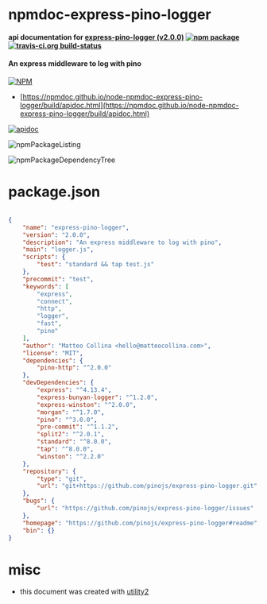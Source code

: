 # npmdoc-express-pino-logger

#### api documentation for  [express-pino-logger (v2.0.0)](https://github.com/pinojs/express-pino-logger#readme)  [![npm package](https://img.shields.io/npm/v/npmdoc-express-pino-logger.svg?style=flat-square)](https://www.npmjs.org/package/npmdoc-express-pino-logger) [![travis-ci.org build-status](https://api.travis-ci.org/npmdoc/node-npmdoc-express-pino-logger.svg)](https://travis-ci.org/npmdoc/node-npmdoc-express-pino-logger)

#### An express middleware to log with pino

[![NPM](https://nodei.co/npm/express-pino-logger.png?downloads=true&downloadRank=true&stars=true)](https://www.npmjs.com/package/express-pino-logger)

- [https://npmdoc.github.io/node-npmdoc-express-pino-logger/build/apidoc.html](https://npmdoc.github.io/node-npmdoc-express-pino-logger/build/apidoc.html)

[![apidoc](https://npmdoc.github.io/node-npmdoc-express-pino-logger/build/screenCapture.buildCi.browser.%252Ftmp%252Fbuild%252Fapidoc.html.png)](https://npmdoc.github.io/node-npmdoc-express-pino-logger/build/apidoc.html)

![npmPackageListing](https://npmdoc.github.io/node-npmdoc-express-pino-logger/build/screenCapture.npmPackageListing.svg)

![npmPackageDependencyTree](https://npmdoc.github.io/node-npmdoc-express-pino-logger/build/screenCapture.npmPackageDependencyTree.svg)



# package.json

```json

{
    "name": "express-pino-logger",
    "version": "2.0.0",
    "description": "An express middleware to log with pino",
    "main": "logger.js",
    "scripts": {
        "test": "standard && tap test.js"
    },
    "precommit": "test",
    "keywords": [
        "express",
        "connect",
        "http",
        "logger",
        "fast",
        "pino"
    ],
    "author": "Matteo Collina <hello@matteocollina.com>",
    "license": "MIT",
    "dependencies": {
        "pino-http": "^2.0.0"
    },
    "devDependencies": {
        "express": "^4.13.4",
        "express-bunyan-logger": "^1.2.0",
        "express-winston": "^2.0.0",
        "morgan": "^1.7.0",
        "pino": "^3.0.0",
        "pre-commit": "^1.1.2",
        "split2": "^2.0.1",
        "standard": "^8.0.0",
        "tap": "^8.0.0",
        "winston": "^2.2.0"
    },
    "repository": {
        "type": "git",
        "url": "git+https://github.com/pinojs/express-pino-logger.git"
    },
    "bugs": {
        "url": "https://github.com/pinojs/express-pino-logger/issues"
    },
    "homepage": "https://github.com/pinojs/express-pino-logger#readme",
    "bin": {}
}
```



# misc
- this document was created with [utility2](https://github.com/kaizhu256/node-utility2)
